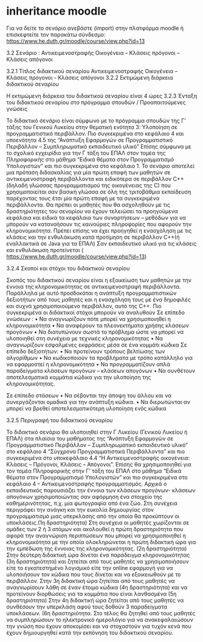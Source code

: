 # inheritance moodle
Για να δείτε το σενάριο ανεβάστε (import) στην πλατφόρμα moodle ή επισκεφτείτε τον παρακάτω σύνδεσμο:
https://www.he.duth.gr/moodle/course/view.php?id=13

3.2 Σενάριο : Αντικειμενοστραφής Οικογένεια – Κλάσεις πρόγονοι – Κλάσεις απόγονοι

3.2.1	Τίτλος διδακτικού σεναρίου
Αντικειμενοστραφής Οικογένεια – Κλάσεις πρόγονοι - Κλάσεις απόγονοι 
3.2.2	Εκτιμώμενη διάρκεια διδακτικού σεναρίου

Η εκτιμώμενη διάρκεια του διδακτικού σεναρίου είναι 4 ώρες
3.2.3	Ένταξη του διδακτικού σεναρίου στο πρόγραμμα σπουδών / Προαπαιτούμενες γνώσεις

Το διδακτικό σενάριο είναι σύμφωνο με το πρόγραμμα σπουδών της Γ’ τάξης του Γενικού Λυκείου στην θεματική ενότητα 3: Υλοποίηση σε προγραμματιστικό περιβάλλον. Πιο συγκεκριμένα στο κεφάλαιο 4 και υποενότητα 4.5 της “Ανάπτυξη Εφαρμογών σε Προγραμματιστικό Περιβάλλον – Συμπληρωματικό εκπαιδευτικό υλικό”
Επίσης σύμφωνα με το σχολικό εγχειρίδιο για την Γ τάξη του ΕΠΑΛ στον τομέα της Πληροφορικής στο μάθημα “Ειδικά θέματα στον Προγραμματισμό Υπολογιστών” και πιο συγκεκριμένα στο κεφάλαιο 1.
Το σενάριο αποτελεί μια πρόταση διδασκαλίας για μία πρώτη επαφή των μαθητών σε αντικειμενοστραφή περιβάλλοντα και ειδικότερα σε περιβάλλον C++ (δηλαδή γλώσσας προγραμματισμού της οικογένειας της C) που χρησιμοποιείται σαν βασική γλώσσα σε όλη της τριτοβάθμια εκπαίδευση παρέχοντας τους έτσι μία πρώτη επαφή με τα συγκεκριμένα περιβάλλοντα.
Θα πρέπει οι μαθητές που θα ασχοληθούν με τις δραστηριότητες του σεναρίου να έχουν τελειώσει τα προηγούμενα κεφάλαια και ειδικά τα κεφάλαια των συναρτήσεων – μεθόδων για να μπορούν να κατανοήσουν τις καινούριες πληροφορίες που αφορούν την κληρονομικότητα. Πρέπει επίσης να έχει προηγηθεί η ενασχόληση με τις κλάσεις και την ενθυλάκωση κατά προτίμηση σε περιβάλλον C++(ή εναλλακτικά σε Java για τα ΕΠΑΛ)
Σαν εκπαιδευτικό υλικό για τις κλάσεις και ενθυλάκωση προτείνεται ( https://www.he.duth.gr/moodle/course/view.php?id=13)

3.2.4	Σκοποί και στόχοι του διδακτικού σεναρίου

Σκοπός του διδακτικού σεναρίου είναι η εξοικείωση των μαθητών με την έννοια της κληρονομικότητας σε αντικειμενοστραφή περιβάλλοντα. Παράλληλα με αυτό προσδοκάται η ανάπτυξη προγραμματιστικών δεξιοτήτων από τους μαθητές και η ενασχόληση τους με ένα δημοφιλές και συχνά χρησιμοποιούμενο περιβάλλον, αυτό της C++. Πιο συγκεκριμένα οι διδακτικοί στόχοι μπορούν να αναλυθούν 
Σε επίπεδο γνώσεων :
•	Να αναγνωρίζουν πότε μπορεί να χρησιμοποιηθεί η κληρονομικότητα
•	Να αναφέρουν τα πλεονεκτήματα χρήσης κλάσεων προγόνων
•	Να διατυπώνουν σωστά το πρόβλημα ώστε να μπορεί να υλοποιηθεί στη συνέχεια με τεχνικές κληρονομικότητας
•	Να αναγνωρίζουν εσφαλμένες εκφράσεις μέσα σε ένα κομμάτι κώδικα
Σε επίπεδο δεξιοτήτων:
•	Να προτείνουν τρόπους βελτίωσης των αλγορίθμων
•	Να κωδικοποιούν τα προβλήματα με τρόπο κατάλληλο για να εφαρμοστεί η κληρονομικότητα
•	Να προγραμματίζουν απλά παραδείγματα κλάσεων προγόνων – κλάσεων απογόνων
•	Να συνθέτουν αποτελεσματικά κομμάτια κώδικα για την υλοποίηση της κληρονομικότητας. 

Σε επίπεδο στάσεων
•	Να σέβονται την άποψη του άλλου και να συνεργάζονται ομαδικά για την ανάπτυξη κώδικα.
•	Να διερωτώνται αν μπορεί να βρεθεί αποτελεσματικότερη υλοποίηση ενός κώδικα 

3.2.5	Περιγραφή του διδακτικού σεναρίου

Το διδακτικό σενάριο θα υλοποιηθεί στην Γ Λυκείου (Γενικού Λυκείου ή ΕΠΑΛ) στα πλαίσια του μαθήματος της “Ανάπτυξη Εφαρμογών σε Προγραμματιστικό Περιβάλλον – Συμπληρωματικό εκπαιδευτικό υλικό” στο κεφάλαιο 4 “Σύγχρονα Προγραμματιστικά Περιβάλλοντα” και πιο συγκεκριμένα στο υποκεφάλαιο 4.4 “Η Αντικειμενοστραφής οικογένεια: Κλάσεις – Πρόγονοι, Κλάσεις – Απόγονοι”. Επίσης θα χρησιμοποιηθεί για τον τομέα Πληροφορικής στην Γ’ τάξη του ΕΠΑΛ στο μάθημα “Ειδικά θέματα στον Προγραμματισμό Υπολογιστών” και πιο συγκεκριμένα στο κεφάλαιο 4 – Αντικειμενοστραφής προγραμματισμός.
Αρχικά ο εκπαιδευτικός παρουσιάζει την έννοια των κλάσεων προγόνων- κλάσεων απογόνων χρησιμοποιώντας σαν αφόρμηση ένα στοιχείο της καθημερινότητας, π.χ. μια φωτογραφία από ένα ζώο. Στη συνέχεια περιγράφει την ανάγκη και την ευκολία δημιουργίας στον προγραμματισμό μιας υπερκλάσης από την οποία θα προκύπτουν οι υποκλάσεις.(1η δραστηριότητα)
Στη συνέχεια οι μαθητές χωρίζονται σε ομάδες των 2 ή 3 ατόμων και ακολουθεί η πρώτη δραστηριότητα που αφορά την αναγνώριση περιπτώσεων που μπορεί να χρησιμοποιηθεί η κληρονομικότητα με την οποία ολοκληρώνεται η πρώτη διδακτική ώρα για την εμπέδωση της έννοιας της κληρονομικότητας. (2η δραστηριότητα)
Στην δεύτερη διδακτική ώρα δίνεται ένα παράδειγμα κληρονομικότητας (3η δραστηριότητα) και ζητείται από τους μαθητές να χρησιμοποιήσουν είτε το εγκατεστημένο λογισμικό είτε την online εφαρμογή για να υλοποιήσουν τον κώδικα που τους δίνεται και να εξοικειωθούν με το περιβάλλον. 
Στην 3η διδακτική ώρα ζητείται από τους μαθητές να αναγνωρίσουν λάθη σε έναν έτοιμο κώδικα (4η δραστηριότητα) και να προτείνουν διορθώσεις για τα κομμάτια που είναι λανθασμένα (5η δραστηριότητα)
Στην 4η διδακτική ώρα ζητείται από τους μαθητές να συνθέσουν την υπερκλάση αφού τους δοθούν 3 παραδείγματα υποκλάσεων. (6η δραστηριότητα.
Στο τέλος θα ζητηθεί από τους μαθητές να συμπληρώσουν το ηλεκτρονικό ημερολόγιο για να ανακεφαλαιώσουν την γνώση που έχουν αποκομίσει και να στοχαστούν για τυχόν κενά που έχουν δημιουργηθεί κατά την εκπόνηση του διδακτικού σεναρίου.
